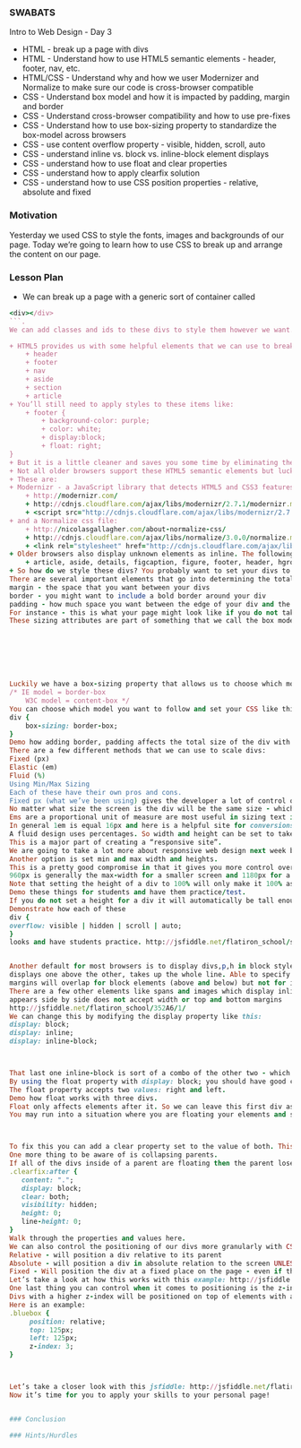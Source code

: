 ### SWABATS
Intro to Web Design - Day 3

+ HTML - break up a page with divs
+ HTML - Understand how to use HTML5 semantic elements - header, footer, nav, etc.
+ HTML/CSS - Understand why and how we user Modernizer and Normalize to make sure our code is cross-browser compatible
+ CSS - Understand box model and how it is impacted by padding, margin and border
+ CSS - Understand cross-browser compatibility and how to use pre-fixes
+ CSS - Understand how to use box-sizing property to standardize the box-model across browsers
+ CSS - use content overflow property - visible, hidden, scroll, auto
+ CSS - understand inline vs. block vs. inline-block element displays
+ CSS - understand how to use float and clear properties
+ CSS - understand how to apply clearfix solution
+ CSS - understand how to use CSS position properties - relative, absolute and fixed


### Motivation
Yesterday we used CSS to style the fonts, images and backgrounds of our page. Today we’re going to learn how to use CSS to break up and arrange the content on our page.


### Lesson Plan 
+ We can break up a page with a generic sort of container called 
```ruby
<div></div>
```. 
We can add classes and ids to these divs to style them however we want. Adding ids and classes is the only way to differentiate these generic div containers.

+ HTML5 provides us with some helpful elements that we can use to break up our page and semantically describe what each section is being used for. These are:
	+ header
	+ footer
	+ nav
	+ aside
	+ section
	+ article
+ You’ll still need to apply styles to these items like:
	+ footer {
		+ background-color: purple;
		+ color: white;
		+ display:block;
		+ float: right;
}
+ But it is a little cleaner and saves you some time by eliminating the need to add a div with the class or ID footer.
+ Not all older browsers support these HTML5 semantic elements but luckily developers have already created a couple of good solutions to these problems.
+ These are:
+ Modernizr - a JavaScript library that detects HTML5 and CSS3 features in the user’s browser.
	+ http://modernizr.com/
	+ http://cdnjs.cloudflare.com/ajax/libs/modernizr/2.7.1/modernizr.min.js
	+ <script src="http://cdnjs.cloudflare.com/ajax/libs/modernizr/2.7.1/modernizr.min.js"></script>
+ and a Normalize css file:
	+ http://nicolasgallagher.com/about-normalize-css/
	+ http://cdnjs.cloudflare.com/ajax/libs/normalize/3.0.0/normalize.min.css
	+ <link rel="stylesheet" href="http://cdnjs.cloudflare.com/ajax/libs/normalize/3.0.0/normalize.min.css">
+ Older browsers also display unknown elements as inline. The following code is a CSS fix for FF, Safari, & Chrome that sets these elements to display block.
	+ article, aside, details, figcaption, figure, footer, header, hgroup, nav, section, summary { display: block; }
+ So how do we style these divs? You probably want to set your divs to a certain width and height.
There are several important elements that go into determining the total size of the div though. These include:
margin - the space that you want between your divs
border - you might want to include a bold border around your div
padding - how much space you want between the edge of your div and the content inside your div
For instance - this is what your page might look like if you do not take these things into account: show a page with a couple of divs with zero margin, border and padding.
These sizing attributes are part of something that we call the box model.







Luckily we have a box-sizing property that allows us to choose which model we want to follow. Here are the two options:
/* IE model = border-box
   	W3C model = content-box */
You can choose which model you want to follow and set your CSS like this.
div {
    box-sizing: border-box;
}
Demo how adding border, padding affects the total size of the div with each model. And have students create their own practice HTML document to try out this out - or maybe have them use jsfiddle like grover does?
There are a few different methods that we can use to scale divs:
Fixed (px)
Elastic (em)
Fluid (%)
Using Min/Max Sizing
Each of these have their own pros and cons.
Fixed px (what we’ve been using) gives the developer a lot of control over what the user sees, but it is not flexible.
No matter what size the screen is the div will be the same size - which means there might be a lot of white space on larger screens or the user might have to scroll when not all of the content fits on the page. 
Ems are a proportional unit of measure are most useful in sizing text in responsive web layouts. We’ll talk more about using ems to size text when we talk about responsive web design next week.
In general 1em is equal 16px and here is a helpful site for conversions: http://pxtoem.com/ 
A fluid design uses percentages. So width and height can be set to take up a certain amount of the screen.
This is a major part of creating a “responsive site”.
We are going to take a lot more about responsive web design next week but in a nutshell - RWD is hugely important because people access web applications from a ton of different types of devices - from cell phones to giant wide screen desktop monitors and you want your website to look good on all of these devices. 
Another option is set min and max width and heights.
This is a pretty good compromise in that it gives you more control over what the user sees, while also making the site flexible for multiple screen sizes.
960px is generally the max-width for a smaller screen and 1180px for a larger screen
Note that setting the height of a div to 100% will only make it 100% as tall as its parent div. If you want it to take up 100% of the page, make sure that the parent div also has a height and min-height that is set to 100%.
Demo these things for students and have them practice/test.
If you do not set a height for a div it will automatically be tall enough to fit the content. If you set a height you have a few options for how you display the content with the overflow property.
Demonstrate how each of these 
div {
overflow: visible | hidden | scroll | auto;
}
looks and have students practice. http://jsfiddle.net/flatiron_school/sFfw5/


Another default for most browsers is to display divs,p,h in block style. That means that each element on the page will be displayed directly below the next one and take up the whole width of the page.
displays one above the other, takes up the whole line. Able to specify width and top and bottom margin
margins will overlap for block elements (above and below) but not for inline elements (horizontal)
There are a few other elements like spans and images which display inline - meaning they show up side by side. 
appears side by side does not accept width or top and bottom margins
http://jsfiddle.net/flatiron_school/352A6/1/
We can change this by modifying the display property like this: 
display: block;
display: inline;
display: inline-block;



That last one inline-block is sort of a combo of the other two - which seems like the best of both worlds - except here you can see that using inline-block doesn’t give us as much control - this element is kind of floating here instead of aligning at the top - display with jsfiddle. You can use inline-block just be aware of how it affects your layout.
By using the float property with display: block; you should have good control over how things are displayed on the page - including placement AND width/height + margins.
The float property accepts two values: right and left.
Demo how float works with three divs.
Float only affects elements after it. So we can leave this first div as block display and adding float: right to the second div will cause it to float to the right of the last div but still below the first one.
You may run into a situation where you are floating your elements and something like the footer is sneaking up to apl



To fix this you can add a clear property set to the value of both. This means clear divs floating both right and left and it will sink the footer to the bottom of the page.
One more thing to be aware of is collapsing parents.
If all of the divs inside of a parent are floating then the parent loses a reference for how big it should be. This often happens when you have a larger div like a wrapper - that might be controlling the width of the page - with floating divs - like articles inside. Demo an example. To solve this you can set up a clearfix class like this:
.clearfix:after {
   content: ".";
   display: block;
   clear: both;
   visibility: hidden;
   height: 0;
   line-height: 0;
}
Walk through the properties and values here.
We can also control the positioning of our divs more granularly with CSS positioning techniques like:
Relative - will position a div relative to its parent
Absolute - will position a div in absolute relation to the screen UNLESS it is within a div that is positioned in some way.
Fixed - Will position the div at a fixed place on the page - even if the person scrolls down the fixed div will stay on their screen.
Let’s take a look at how this works with this example: http://jsfiddle.net/flatiron_school/rgyPC/1/.
One last thing you can control when it comes to positioning is the z-index which lets you layer divs and control their position into the third dimension!
Divs with a higher z-index will be positioned on top of elements with a lower z-index or no z index at all.
Here is an example:
.bluebox {
     position: relative;
     top: 125px;
     left: 125px;
     z-index: 3;
}



Let’s take a closer look with this jsfiddle: http://jsfiddle.net/flatiron_school/nWGts/ 
Now it’s time for you to apply your skills to your personal page!


### Conclusion 

### Hints/Hurdles